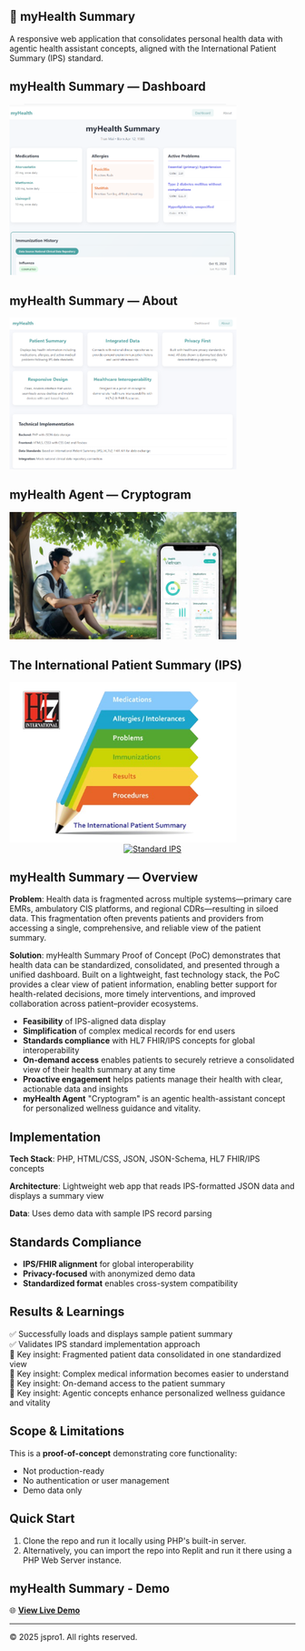 ## 📱 myHealth Summary 

A responsive web application that consolidates personal health data with agentic health assistant concepts, aligned with the International Patient Summary (IPS) standard.

## myHealth Summary — Dashboard
<img src="assets/myhealth-summary.png" alt="myHealth Summary" width="400"><br>

## myHealth Summary — About
<img src="assets/about-myhealth-dashboard2.jpg" alt="About myHealth Dashboard" width="400">

## myHealth Agent — Cryptogram
<img src="assets/swift-agent-cryptogram.jpg" alt="mHealth Agent — Cryptogram" width="400">

## The International Patient Summary (IPS)
<img src="assets/myhealth-ips-preview.png" alt="mHealth IPS dataset" width="400">

<center>
<a href="https://international-patient-summary.net/" target="_blank"><img src="https://img.shields.io/badge/Standard-IPS-blue" alt="Standard IPS"></a>
</center>

## myHealth Summary — Overview

**Problem**: Health data is fragmented across multiple systems—primary care EMRs, ambulatory CIS platforms, and regional CDRs—resulting in siloed data. This fragmentation often prevents patients and providers from accessing a single, comprehensive, and reliable view of the patient summary.

**Solution**: myHealth Summary Proof of Concept (PoC) demonstrates that health data can be standardized, consolidated, and presented through a unified dashboard. Built on a lightweight, fast technology stack, the PoC provides a clear view of patient information, enabling better support for health-related decisions, more timely interventions, and improved collaboration across patient–provider ecosystems.
- **Feasibility** of IPS-aligned data display 
- **Simplification** of complex medical records for end users
- **Standards compliance** with HL7 FHIR/IPS concepts for global interoperability
- **On-demand access** enables patients to securely retrieve a consolidated view of their health summary at any time
- **Proactive engagement** helps patients manage their health with clear, actionable data and insights
- **myHealth Agent** "Cryptogram" is an agentic health-assistant concept for personalized wellness guidance and vitality.

## Implementation

**Tech Stack**: PHP, HTML/CSS, JSON, JSON-Schema, HL7 FHIR/IPS concepts

**Architecture**: Lightweight web app that reads IPS-formatted JSON data and displays a summary view

**Data**: Uses demo data with sample IPS record parsing 

## Standards Compliance

- **IPS/FHIR alignment** for global interoperability
- **Privacy-focused** with anonymized demo data
- **Standardized format** enables cross-system compatibility

## Results & Learnings

:white_check_mark: Successfully loads and displays sample patient summary  
:white_check_mark: Validates IPS standard implementation approach  
:memo: Key insight: Fragmented patient data consolidated in one standardized view<br>
:memo: Key insight: Complex medical information becomes easier to understand<br>
:memo: Key insight: On-demand access to the patient summary<br>
:memo: Key insight: Agentic concepts enhance personalized wellness guidance and vitality<br>

## Scope & Limitations

This is a **proof-of-concept** demonstrating core functionality:
- Not production-ready
- No authentication or user management
- Demo data only

## Quick Start
1. Clone the repo and run it locally using PHP's built-in server.
2. Alternatively, you can import the repo into Replit and run it there using a PHP Web Server instance.

<!-- ## 📈 myHealth Summary - Demo -->
<!-- This is a comment in markdown -->

## myHealth Summary - Demo

🌐 **[View Live Demo](http://myhealth-summary-demo.atwebpages.com/)**

---
© 2025 jspro1. All rights reserved.
